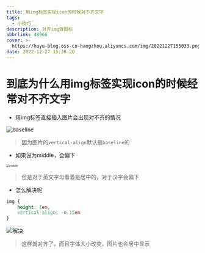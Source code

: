 ```yaml
---
title: 用img标签实现icon的时候对不齐文字
tags:
  - 小技巧
description: 对齐img做图标
abbrlink: 48966
cover: >-
  https://huyu-blog.oss-cn-hangzhou.aliyuncs.com/img/20221227155033.png?x-oss-process=style/huyu
date: 2022-12-27 15:38:20
---
```


# 到底为什么用img标签实现icon的时候经常对不齐文字

+ 用img标签直接插入图片会出现对不齐的情况

![baseline](https://huyu-blog.oss-cn-hangzhou.aliyuncs.com/img/image-20221227153953411.png?x-oss-process=style/huyu)

> 因为图片的`vertical-align`默认是`baseline`的

+ 如果设为middle，会偏下

<img src="https://huyu-blog.oss-cn-hangzhou.aliyuncs.com/img/image-20221227154246039.png?x-oss-process=style/huyu" alt="middle" style="zoom:50%;" />

> 但是对于英文字母看着是居中的，对于汉字会偏下

+ 怎么解决呢

```css
img {
  	height: 1em,
    vertical-align: -0.15em
}
```

![解决](https://huyu-blog.oss-cn-hangzhou.aliyuncs.com/img/image-20221227154445688.png?x-oss-process=style/huyu)

> 这样就对齐了，而且字体大小改变，图片也会居中显示
